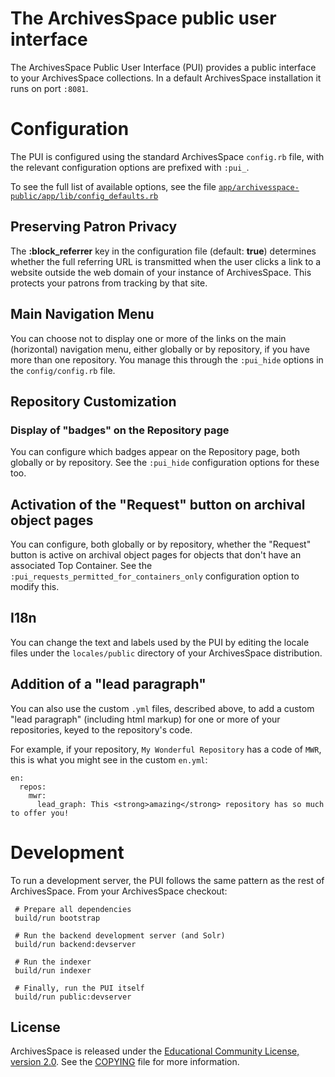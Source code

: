 The ArchivesSpace public user interface
=======================================

The ArchivesSpace Public User Interface (PUI) provides a public
interface to your ArchivesSpace collections.  In a default
ArchivesSpace installation it runs on port `:8081`.

# Configuration

The PUI is configured using the standard ArchivesSpace `config.rb`
file, with the relevant configuration options are prefixed with
`:pui_`.

To see the full list of available options, see the file
[`app/archivesspace-public/app/lib/config_defaults.rb`](app/archivesspace-public/app/lib/config_defaults.rb)

## Preserving Patron Privacy

The **:block_referrer** key in the configuration file (default: **true**) determines whether the full referring URL is
transmitted when the user clicks a link to a website outside the web domain of your instance of ArchivesSpace.  This
protects your patrons from tracking by that site.

## Main Navigation Menu

You can choose not to display one or more of the links on the main
(horizontal) navigation menu, either globally or by repository, if you
have more than one repository.  You manage this through the
`:pui_hide` options in the `config/config.rb` file.

## Repository Customization

### Display of "badges" on the Repository page

You can configure which badges appear on the Repository page, both
globally or by repository.  See the `:pui_hide` configuration options
for these too.

## Activation of the "Request" button on archival object pages

You can configure, both globally or by repository, whether the
"Request" button is active on archival object pages for objects that
don't have an associated Top Container.  See the
`:pui_requests_permitted_for_containers_only` configuration option to
modify this.

## I18n

You can change the text and labels used by the PUI by editing the
locale files under the `locales/public` directory of your
ArchivesSpace distribution.

## Addition of a "lead paragraph"

You can also use the custom `.yml` files, described above, to add a
custom "lead paragraph" (including html markup) for one or more of
your repositories, keyed to the repository's code.

For example, if your repository, `My Wonderful Repository` has a code of `MWR`, this is what you might see in the
custom `en.yml`:
```
en:
  repos:
    mwr:
      lead_graph: This <strong>amazing</strong> repository has so much to offer you!
```

# Development

To run a development server, the PUI follows the same pattern as the rest of ArchivesSpace.  From your ArchivesSpace checkout:

     # Prepare all dependencies
     build/run bootstrap

     # Run the backend development server (and Solr)
     build/run backend:devserver

     # Run the indexer
     build/run indexer

     # Finally, run the PUI itself
     build/run public:devserver

## License

ArchivesSpace is released under the [Educational Community License,
version 2.0](http://opensource.org/licenses/ecl2.php). See the
[COPYING](COPYING) file for more information.

